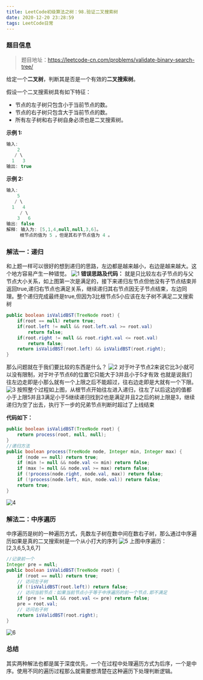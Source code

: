```yaml
---
title: LeetCode初级算法之树：98.验证二叉搜索树
date: 2020-12-20 23:28:59
tags: LeetCode日常
---
```

### 题目信息
>题目地址：https://leetcode-cn.com/problems/validate-binary-search-tree/

给定一个**二叉树**，判断其是否是一个有效的**二叉搜索树**。<!--more-->

假设一个二叉搜索树具有如下特征：
* 节点的左子树只包含小于当前节点的数。
* 节点的右子树只包含大于当前节点的数。
* 所有左子树和右子树自身必须也是二叉搜索树。

**示例 1:**
```java
输入:
    2
   / \
  1   3
输出: true
```
**示例 2:**
```java
输入:
    5
   / \
  1   4
     / \
    3   6
输出: false
解释: 输入为: [5,1,4,null,null,3,6]。
     根节点的值为 5 ，但是其右子节点值为 4 。
```
### 解法一：递归
和上题一样可以很好的想到递归的思路，左边都是越来越小，右边是越来越大。这个地方容易产生一种错觉。
![1](https://gitee-blogimage.oss-cn-beijing.aliyuncs.com/blogImage/%E9%AA%8C%E8%AF%81%E4%BA%8C%E5%8F%89%E6%90%9C%E7%B4%A2%E6%A0%91/1.png)
**错误思路及代码：**
就是只比较左右子节点的与父节点大小关系，如上图第一次是满足的，接下来递归左节点但他没有子节点结束并返回true,递归右节点也满足关系，继续递归其右节点因无子节点结束，左边同理。整个递归完成最终是true,但因为3比根节点5小应该在左子树不满足二叉搜索树

```java
public boolean isValidBST(TreeNode root) {
    if(root == null) return true;
    if(root.left != null && root.left.val >= root.val)
        return false;
    if(root.right != null && root.right.val <= root.val)
        return false;
    return isValidBST(root.left) && isValidBST(root.right);
}
```
那么问题就在于我们要比较的东西是什么？
![2](https://gitee-blogimage.oss-cn-beijing.aliyuncs.com/blogImage/%E9%AA%8C%E8%AF%81%E4%BA%8C%E5%8F%89%E6%90%9C%E7%B4%A2%E6%A0%91/2.png)
对于叶子节点2来说它比3小就可以没有限制，对于叶子节点6的位置它只能大于3并且小于5才有效
也就是说我们往左边走即是小那么就有一个上限之后不能超过，往右边走即是大就有一个下限。
![3](https://gitee-blogimage.oss-cn-beijing.aliyuncs.com/blogImage/%E9%AA%8C%E8%AF%81%E4%BA%8C%E5%8F%89%E6%90%9C%E7%B4%A2%E6%A0%91/1.gif)
按照整个过程如上图，从根节点开始往左进入递归，往左了以后这边的值都小于上限5并且3满足小于5继续递归找到2也是满足并且2之后的树上限是3，继续递归为空了出去，执行下一步的兄弟节点判断时超过了上线结束

**代码如下：**
```java
public boolean isValidBST(TreeNode root) {
    return process(root, null, null);
}
//递归方法
public boolean process(TreeNode node, Integer min, Integer max) {
    if (node == null) return true;
    if (min != null && node.val <= min) return false;
    if (max != null && node.val >= max) return false;
    if (!process(node.right, node.val, max)) return false;
    if (!process(node.left, min, node.val)) return false;
    return true;
}
```
![4](https://gitee-blogimage.oss-cn-beijing.aliyuncs.com/blogImage/%E9%AA%8C%E8%AF%81%E4%BA%8C%E5%8F%89%E6%90%9C%E7%B4%A2%E6%A0%91/3.png)

### 解法二：中序遍历

中序遍历是树的一种遍历方式，先数左子树在数中间在数右子树，那么通过中序遍历如果是真的二叉搜索树是一个从小打大的序列
![5](https://gitee-blogimage.oss-cn-beijing.aliyuncs.com/blogImage/%E9%AA%8C%E8%AF%81%E4%BA%8C%E5%8F%89%E6%90%9C%E7%B4%A2%E6%A0%91/4.png)
上图中序遍历：[2,3,6,5,3,6,7]

```java
//记录前一个
Integer pre = null;
public boolean isValidBST(TreeNode root) {
    if (root == null) return true;
    // 访问左子树
    if (!isValidBST(root.left)) return false;
    // 访问当前节点：如果当前节点小于等于中序遍历的前一个节点.即不满足
    if (pre != null && root.val <= pre) return false;
    pre = root.val;
    // 访问右子树
    return isValidBST(root.right);
}
```
![6](https://gitee-blogimage.oss-cn-beijing.aliyuncs.com/blogImage/%E9%AA%8C%E8%AF%81%E4%BA%8C%E5%8F%89%E6%90%9C%E7%B4%A2%E6%A0%91/5.png)
### 总结
其实两种解法也都是属于深度优先，一个在过程中处理遍历方式为后序，一个是中序。使用不同的遍历过程那么就需要想清楚在这种遍历下处理判断逻辑。